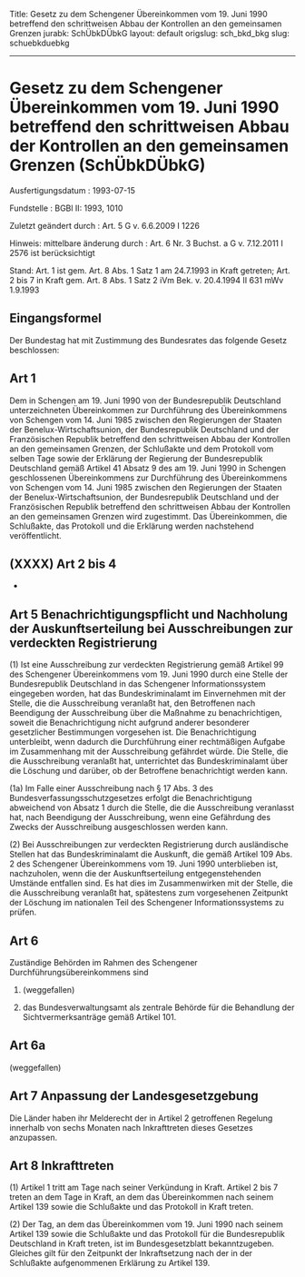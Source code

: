 Title: Gesetz zu dem Schengener Übereinkommen vom 19. Juni 1990 betreffend den schrittweisen
  Abbau der Kontrollen an den gemeinsamen Grenzen
jurabk: SchÜbkDÜbkG
layout: default
origslug: sch_bkd_bkg
slug: schuebkduebkg

---

# Gesetz zu dem Schengener Übereinkommen vom 19. Juni 1990 betreffend den schrittweisen Abbau der Kontrollen an den gemeinsamen Grenzen (SchÜbkDÜbkG)

Ausfertigungsdatum
:   1993-07-15

Fundstelle
:   BGBl II: 1993, 1010

Zuletzt geändert durch
:   Art. 5 G v. 6.6.2009 I 1226

Hinweis: mittelbare änderung durch
:   Art. 6 Nr. 3 Buchst. a G v. 7.12.2011 I 2576 ist berücksichtigt

Stand: Art. 1 ist gem. Art. 8 Abs. 1 Satz 1 am 24.7.1993 in Kraft getreten; Art. 2 bis 7 in Kraft gem. Art. 8 Abs. 1 Satz 2 iVm Bek. v. 20.4.1994 II 631 mWv 1.9.1993

## Eingangsformel

Der Bundestag hat mit Zustimmung des Bundesrates das folgende Gesetz
beschlossen:


## Art 1

Dem in Schengen am 19. Juni 1990 von der Bundesrepublik Deutschland
unterzeichneten Übereinkommen zur Durchführung des Übereinkommens von
Schengen vom 14. Juni 1985 zwischen den Regierungen der Staaten der
Benelux-Wirtschaftsunion, der Bundesrepublik Deutschland und der
Französischen Republik betreffend den schrittweisen Abbau der
Kontrollen an den gemeinsamen Grenzen, der Schlußakte und dem
Protokoll vom selben Tage sowie der Erklärung der Regierung der
Bundesrepublik Deutschland gemäß Artikel 41 Absatz 9 des am 19. Juni
1990 in Schengen geschlossenen Übereinkommens zur Durchführung des
Übereinkommens von Schengen vom 14. Juni 1985 zwischen den Regierungen
der Staaten der Benelux-Wirtschaftsunion, der Bundesrepublik
Deutschland und der Französischen Republik betreffend den
schrittweisen Abbau der Kontrollen an den gemeinsamen Grenzen wird
zugestimmt. Das Übereinkommen, die Schlußakte, das Protokoll und die
Erklärung werden nachstehend veröffentlicht.


## (XXXX) Art 2 bis 4

-


## Art 5 Benachrichtigungspflicht und Nachholung der Auskunftserteilung bei Ausschreibungen zur verdeckten Registrierung

(1) Ist eine Ausschreibung zur verdeckten Registrierung gemäß Artikel
99 des Schengener Übereinkommens vom 19. Juni 1990 durch eine Stelle
der Bundesrepublik Deutschland in das Schengener Informationssystem
eingegeben worden, hat das Bundeskriminalamt im Einvernehmen mit der
Stelle, die die Ausschreibung veranlaßt hat, den Betroffenen nach
Beendigung der Ausschreibung über die Maßnahme zu benachrichtigen,
soweit die Benachrichtigung nicht aufgrund anderer besonderer
gesetzlicher Bestimmungen vorgesehen ist. Die Benachrichtigung
unterbleibt, wenn dadurch die Durchführung einer rechtmäßigen Aufgabe
im Zusammenhang mit der Ausschreibung gefährdet würde. Die Stelle, die
die Ausschreibung veranlaßt hat, unterrichtet das Bundeskriminalamt
über die Löschung und darüber, ob der Betroffene benachrichtigt werden
kann.

(1a) Im Falle einer Ausschreibung nach § 17 Abs. 3 des
Bundesverfassungsschutzgesetzes erfolgt die Benachrichtigung
abweichend von Absatz 1 durch die Stelle, die die Ausschreibung
veranlasst hat, nach Beendigung der Ausschreibung, wenn eine
Gefährdung des Zwecks der Ausschreibung ausgeschlossen werden kann.

(2) Bei Ausschreibungen zur verdeckten Registrierung durch
ausländische Stellen hat das Bundeskriminalamt die Auskunft, die gemäß
Artikel 109 Abs. 2 des Schengener Übereinkommens vom 19. Juni 1990
unterblieben ist, nachzuholen, wenn die der Auskunftserteilung
entgegenstehenden Umstände entfallen sind. Es hat dies im
Zusammenwirken mit der Stelle, die die Ausschreibung veranlaßt hat,
spätestens zum vorgesehenen Zeitpunkt der Löschung im nationalen Teil
des Schengener Informationssystems zu prüfen.


## Art 6

Zuständige Behörden im Rahmen des Schengener
Durchführungsübereinkommens sind

1.  (weggefallen)


2.  das Bundesverwaltungsamt als zentrale Behörde für die Behandlung der
    Sichtvermerksanträge gemäß Artikel 101.





## Art 6a

(weggefallen)


## Art 7 Anpassung der Landesgesetzgebung

Die Länder haben ihr Melderecht der in Artikel 2 getroffenen Regelung
innerhalb von sechs Monaten nach Inkrafttreten dieses Gesetzes
anzupassen.


## Art 8 Inkrafttreten

(1) Artikel 1 tritt am Tage nach seiner Verkündung in Kraft. Artikel 2
bis 7 treten an dem Tage in Kraft, an dem das Übereinkommen nach
seinem Artikel 139 sowie die Schlußakte und das Protokoll in Kraft
treten.

(2) Der Tag, an dem das Übereinkommen vom 19. Juni 1990 nach seinem
Artikel 139 sowie die Schlußakte und das Protokoll für die
Bundesrepublik Deutschland in Kraft treten, ist im Bundesgesetzblatt
bekanntzugeben. Gleiches gilt für den Zeitpunkt der Inkraftsetzung
nach der in der Schlußakte aufgenommenen Erklärung zu Artikel 139.

